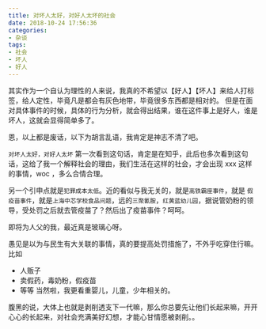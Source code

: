 ```yaml
---
title: 对坏人太好，对好人太坏的社会
date: 2018-10-24 17:56:36
categories:
- 杂谈
tags:
- 社会
- 坏人
- 好人
---
```


其实作为一个自认为理性的人来说，我真的不希望以【好人】【坏人】来给人打标签，给人定性，毕竟凡是都会有灰色地带，毕竟很多东西都是相对的。
但是在面对具体事件的时候，具体的行为分析，就会得出结果，谁在这件事上是好人，谁是坏人，这就会显得简单多了。


恩，以上都是废话，以下为胡言乱语，我肯定是神志不清了吧。
<!-- more --> 

`对坏人太好，对好人太坏` 第一次看到这句话，肯定是在知乎，此后也多次看到这句话，这给了我一个解释社会的理由，我们生活在这样的社会，才会出现 xxx 这样的事情，woc ，多么合情合理。

另一个引申点就是`犯罪成本太低`。近的看似与我无关的，就是`高铁霸座事件`，就是 `假疫苗事件`，就是`上海中芯学校食品问题`，远的`三聚氰胺`，`红黄蓝幼儿园`，据说管奶粉的领导，受处罚之后就去管疫苗了？然后出了疫苗事件？呵呵。

即将为人父的我，最近真是玻璃心呀。

愚见是以为与民生有大关联的事情，真的要提高处罚措施了，不外乎吃穿住行嘛。
比如 
- 人贩子
- 卖假药，毒奶粉，假疫苗
- 等等
当然啦，我更看重婴儿，儿童，少年相关的。


腹黑的说，大体上也就是剥削透支下一代嘛，那么你总要先让他们长起来嘛，开开心心的长起来，对社会充满美好幻想，才能心甘情愿被剥削。。


